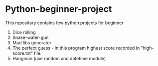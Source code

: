 # Python-beginner-project
This repositary contains few python projects for beginner 
1. Dice rolling
2. Snake-water-gun
3. Mad libs generator
4. The perfect guess - in this program highest score recorded in "high-score.txt" file.
5. Hangman (use random and datetime module)

